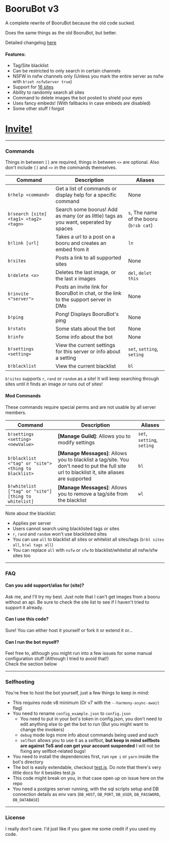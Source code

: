 # BooruBot v3

A complete rewrite of BooruBot because the old code sucked.

Does the same things as the old BooruBot, but better.

Detailed changelog [here](https://github.com/AtlasTheBot/Booru-Discord/issues/14)

#### Features:
* Tag/Site blacklist
* Can be restricted to only search in certain channels
* NSFW in nsfw channels only (Unless you mark the entire server as nsfw with `b!set nsfwServer true`)
* Support for [16 sites](./sites.md)
* Ability to randomly search all sites
* Command to delete images the bot posted to shield your eyes
* Uses fancy embeds! (With fallbacks in case embeds are disabled)
* Some other stuff I forgot

# [Invite!](https://discordapp.com/oauth2/authorize?client_id=204721731162734592&scope=bot&permissions=0)

---

### Commands

Things in between `[]` are required, things in between `<>` are optional.
Also don't include `[]` and `<>` in the commands themselves.

| Command | Description | Aliases |
| ------- | ----------- | ------- |
| `b!help <command>` | Get a list of commands or display help for a specific command | None
| `b!search [site] <tag1> <tag2> <tagn>` | Search some boorus! Add as many (or as little) tags as you want, seperated by spaces | `s`, The name of the booru (`b!sb cat`)
| `b!link [url]` | Takes a url to a post on a booru and creates an embed from it | `ln`
| `b!sites` | Posts a link to all supported sites | None
| `b!delete <x>` | Deletes the last image, or the last x images | `del`, `delet this`
| `b!invite <"server">` | Posts an invite link for BooruBot in chat, or the link to the support server in DMs | None
| `b!ping` | Pong! Displays BooruBot's ping | None
| `b!stats` | Some stats about the bot | None
| `b!info` | Some info about the bot | None
| `b!settings <setting>` | View the current settings for this server or info about a setting | `set`, `setting`, `seting`
| `b!blacklist` | View the current blacklist | `bl`

`b!sites` supports `r`, `rand` or `random` as a site! It will keep searching through sites until it finds an image or runs out of sites!

#### Mod Commands

These commands require special perms and are not usable by all server members.

| Command | Description | Aliases |
| ------- | ----------- | ------- |
| `b!settings <setting> <newValue>` | **[Manage Guild]**: Allows you to modify settings | `set`, `setting`, `seting`
| `b!blacklist <"tag" or "site"> <thing to blacklist>` | **[Manage Messages]**: Allows you to blacklist a tag/site. You don't need to put the full site url to blacklist it, site aliases are supported | `bl`
| `b!whitelist ["tag" or "site"] [thing to whitelist]` | **[Manage Messages]**: Allows you to remove a tag/site from the blacklist | `wl`

Note about the blacklist:
* Applies per server
* Users cannot search using blacklisted tags or sites
* `r`, `rand` and `random` won't use blacklisted sites
* You can use `all` to blacklist all sites or whitelist all sites/tags (`b!bl sites all`, `b!wl tags all`)
* You can replace `all` with `nsfw` or `sfw` to blacklist/whitelist all nsfw/sfw sites too

---

### FAQ

#### Can you add support/alias for (site)?
Ask me, and I'll try my best. Just note that I can't get images from a booru without an api. Be sure to check the site list to see if I haven't tried to support it already.

#### Can I use this code?
Sure! You can either host it yourself or fork it or extend it or...

#### Can I run the bot myself?
Feel free to, although you might run into a few issues for some manual configuration stuff (Although I tried to avoid that!)  
Check the section below

---

### Selfhosting
You're free to host the bot yourself, just a few things to keep in mind:

* This requires node v8 minimum (Or v7 with the `--harmony-async-await` flag)
* You need to rename `config_example.json` to `config.json`
  * You need to put in your bot's token in config.json, you don't need to edit anything else to get the bot to run (But you might want to change the invokers)
  * `debug` mode logs more info about commands being used and such
  * `selfbot` allows you to use it as a selfbot, **but keep in mind selfbots are against ToS and _can_ get your account suspended** I will not be fixing any selfbot-related bugs!
* You need to install the dependencies first, run `npm i` or `yarn` inside the bot's directory
* The bot is easily extendable, checkout [test.js](https://gist.github.com/AtlasTheBot/ee9a1e305f530abbf0c4d43fbb058c2a). Do note that there's very little docs for it besides test.js
* This code might break on you, in that case open up on issue here on the repo
* You need a postgres server running, with the sql scripts setup and DB connection details as env vars (`DB_HOST`, `DB_PORT`, `DB_USER`, `DB_PASSWORD`, `DB_DATABASE`)

---

### License
I really don't care. I'd just like if you gave me some credit if you used my code.
